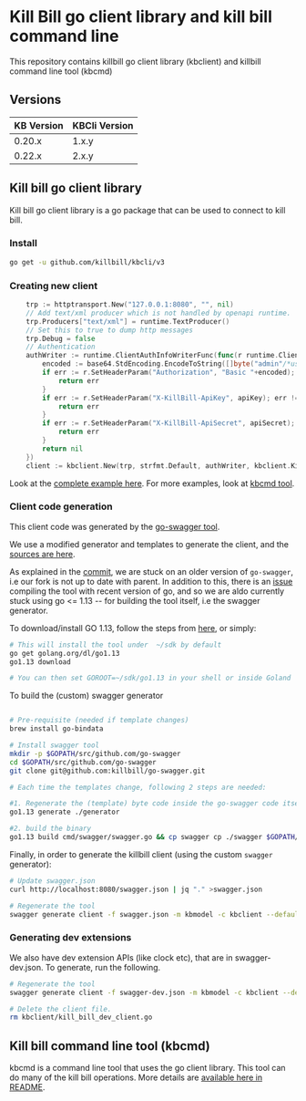 # Kill Bill go client library and kill bill command line
This repository contains killbill go client library (kbclient)
and killbill command line tool (kbcmd)

## Versions

| KB Version  | KBCli Version |
| ----------- | ------------- |
| 0.20.x      | 1.x.y         |
| 0.22.x      | 2.x.y         |



## Kill bill go client library
Kill bill go client library is a go package that can be used to connect to
kill bill.

### Install
```bash
go get -u github.com/killbill/kbcli/v3
```

### Creating new client
```go
    trp := httptransport.New("127.0.0.1:8080", "", nil)
    // Add text/xml producer which is not handled by openapi runtime.
    trp.Producers["text/xml"] = runtime.TextProducer()
    // Set this to true to dump http messages
    trp.Debug = false
    // Authentication
    authWriter := runtime.ClientAuthInfoWriterFunc(func(r runtime.ClientRequest, _ strfmt.Registry) error {
        encoded := base64.StdEncoding.EncodeToString([]byte("admin"/*username*/ + ":" + "password" /**password*/))
        if err := r.SetHeaderParam("Authorization", "Basic "+encoded); err != nil {
            return err
        }
        if err := r.SetHeaderParam("X-KillBill-ApiKey", apiKey); err != nil {
            return err
        }
        if err := r.SetHeaderParam("X-KillBill-ApiSecret", apiSecret); err != nil {
            return err
        }
        return nil
    })
    client := kbclient.New(trp, strfmt.Default, authWriter, kbclient.KillbillDefaults{})
```

Look at the [complete example here](examples/listaccounts/main.go).
For more examples, look at [kbcmd tool](kbcmd/README.md).

### Client code generation

This client code was generated by the [go-swagger tool](https://github.com/go-swagger/go-swagger).

We use a modified generator and templates to generate the client, and the [sources are here](https://github.com/killbill/go-swagger).

As explained in the [commit](https://github.com/killbill/go-swagger/commit/4d48bffe307c6043daccf5144b132c55cc783803), we are stuck
on an older version of `go-swagger`, i.e our fork is not up to date with parent. In addition to this, there is an [issue](https://github.com/go-swagger/go-swagger/issues/2215) compiling
the tool with recent version of go, and so we are aldo currently stuck using go <= 1.13 -- for building the tool itself, i.e the swagger generator.

To download/install GO 1.13, follow the steps from [here](https://golang.org/doc/manage-install), or simply:

```bash
# This will install the tool under  ~/sdk by default
go get golang.org/dl/go1.13
go1.13 download

# You can then set GOROOT=~/sdk/go1.13 in your shell or inside Goland 's preference (for the project)
```

To build the (custom) swagger generator

```bash

# Pre-requisite (needed if template changes)
brew install go-bindata

# Install swagger tool
mkdir -p $GOPATH/src/github.com/go-swagger
cd $GOPATH/src/github.com/go-swagger
git clone git@github.com:killbill/go-swagger.git

# Each time the templates change, following 2 steps are needed:

#1. Regenerate the (template) byte code inside the go-swagger code itself ->  generator/bindata.go should be modified
go1.13 generate ./generator

#2. build the binary
go1.13 build cmd/swagger/swagger.go && cp swagger cp ./swagger $GOPATH/bin/swagger
```

Finally, in order to generate the killbill client (using the custom `swagger` generator):

```bash
# Update swagger.json
curl http://localhost:8080/swagger.json | jq "." >swagger.json

# Regenerate the tool
swagger generate client -f swagger.json -m kbmodel -c kbclient --default-scheme=http
```

### Generating dev extensions
We also have dev extension APIs (like clock etc), that are in swagger-dev.json. To generate,
run the following.

```bash
# Regenerate the tool
swagger generate client -f swagger-dev.json -m kbmodel -c kbclient --default-scheme=http

# Delete the client file.
rm kbclient/kill_bill_dev_client.go
```

## Kill bill command line tool (kbcmd)
kbcmd is a command line tool that uses the go client library. This tool can do many of the
kill bill operations. More details are [available here in README](kbcmd/README.md).